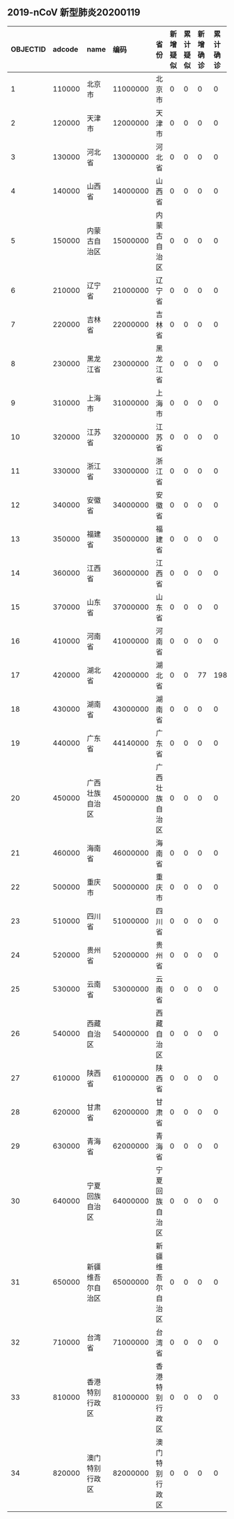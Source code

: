 ## 2019-nCoV 新型肺炎20200119
|OBJECTID|adcode|name|编码|省份|新增疑似|累计疑似|新增确诊|累计确诊|新增死亡|累计死亡|type1|type2|Shape_Length|Shape_Area||:---|:---|:---|:---|:---|:---|:---|:---|:---|:---|:---|:---|:---|:---|:---||1|110000|北京市|11000000|北京市|0|0|0|0|0|0|0|-1|7.791988055957414|1.7391013439945038||2|120000|天津市|12000000|天津市|0|0|0|0|0|0|0|-1|6.56761331170688|1.2798090601840222||3|130000|河北省|13000000|河北省|0|0|0|0|0|0|0|-1|43.05924937022302|19.75568856485794||4|140000|山西省|14000000|山西省|0|0|0|0|0|0|0|-1|22.739040243042034|15.989232281120122||5|150000|内蒙古自治区|15000000|内蒙古自治区|0|0|0|0|0|0|0|-1|129.04214063312202|128.8856826351968||6|210000|辽宁省|21000000|辽宁省|0|0|0|0|0|0|0|-1|28.924995398408235|15.880823107873054||7|220000|吉林省|22000000|吉林省|0|0|0|0|0|0|0|-1|36.19528641305088|21.31945845723598||8|230000|黑龙江省|23000000|黑龙江省|0|0|0|0|0|0|0|-1|63.587145575516494|54.6714001263124||9|310000|上海市|31000000|上海市|0|0|0|0|0|0|0|-1|6.50718040506812|0.7291148367789883||10|320000|江苏省|32000000|江苏省|0|0|0|0|0|0|0|-1|23.1597384105639|10.006161827735294||11|330000|浙江省|33000000|浙江省|0|0|0|0|0|0|0|-1|21.650717661964322|9.855202993482473||12|340000|安徽省|34000000|安徽省|0|0|0|0|0|0|0|-1|26.298905816178067|13.350318977264505||13|350000|福建省|35000000|福建省|0|0|0|0|0|0|0|-1|24.98990269504824|11.221573071393916||14|360000|江西省|36000000|江西省|0|0|0|0|0|0|0|-1|24.428570394270007|15.271025546749568||15|370000|山东省|37000000|山东省|0|0|0|0|0|0|0|-1|28.185542681962506|15.803268558395285||16|410000|河南省|41000000|河南省|0|0|0|0|0|0|0|-1|27.37052248229922|16.131381088163995||17|420000|湖北省|42000000|湖北省|0|0|77|198|1|4|1|198|31.28070211636066|17.58445001878153||18|430000|湖南省|43000000|湖南省|0|0|0|0|0|0|0|-1|31.661880230200726|19.36849652528964||19|440000|广东省|44140000|广东省|0|0|0|0|0|0|0|-1|34.38159706854542|15.985167543602977||20|450000|广西壮族自治区|45000000|广西壮族自治区|0|0|0|0|0|0|0|-1|31.035656040794393|21.04853302763118||21|460000|海南省|46000000|海南省|0|0|0|0|0|0|0|-1|14.93261544529402|3.3859270432704545||22|500000|重庆市|50000000|重庆市|0|0|0|0|0|0|0|-1|23.74482738849844|7.709646471318434||23|510000|四川省|51000000|四川省|0|0|0|0|0|0|0|-1|53.68580421259556|45.76975667724359||24|520000|贵州省|52000000|贵州省|0|0|0|0|0|0|0|-1|29.749737997890787|16.001778809586497||25|530000|云南省|53000000|云南省|0|0|0|0|0|0|0|-1|51.4550868367449|34.27715852268181||26|540000|西藏自治区|54000000|西藏自治区|0|0|0|0|0|0|0|-1|70.65248729867406|114.22635582941024||27|610000|陕西省|61000000|陕西省|0|0|0|0|0|0|0|-1|35.42429538779733|20.385755736771078||28|620000|甘肃省|62000000|甘肃省|0|0|0|0|0|0|0|-1|74.55372891928658|43.65255526142007||29|630000|青海省|62000000|青海省|0|0|0|0|0|0|0|-1|56.96203279850042|69.39847930769355||30|640000|宁夏回族自治区|64000000|宁夏回族自治区|0|0|0|0|0|0|0|-1|16.537998028984457|5.288977125681047||31|650000|新疆维吾尔自治区|65000000|新疆维吾尔自治区|0|0|0|0|0|0|0|-1|80.72368260632543|175.10146009842805||32|710000|台湾省|71000000|台湾省|0|0|0|0|0|0|0|-1|9.350549086097068|3.381774533788389||33|810000|香港特别行政区|81000000|香港特别行政区|0|0|0|0|0|0|0|-1|1.9714110570471242|0.10906663857198397||34|820000|澳门特别行政区|82000000|澳门特别行政区|0|0|0|0|0|0|0|-1|0.25348568866250076|0.0025663046660034097|